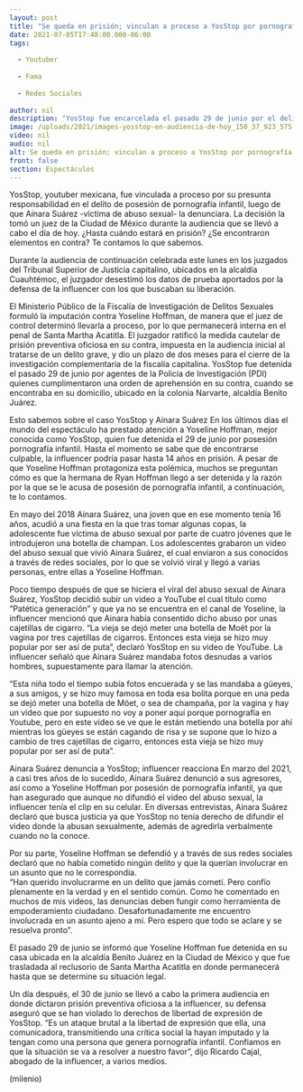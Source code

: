 ```yaml
---
layout: post
title: "Se queda en prisión; vinculan a proceso a YosStop por pornografía infantil en caso Ainara"
date: 2021-07-05T17:40:00.000-06:00
tags:
  
  - Youtuber
  
  - Fama
  
  - Redes Sociales
  
author: nil
description: "YosStop fue encarcelada el pasado 29 de junio por el delito de pornografía infantil, luego de que Ainara Suárez la acusara, pues la influencer hizo un video en el que describe el video del abuso y la revictimiza. "
image: /uploads/2021/images-yosstop-en-audiencia-de-hoy_150_37_923_575.jpg
video: nil
audio: nil
alt: Se queda en prisión; vinculan a proceso a YosStop por pornografía infantil en caso Ainara
front: false
section: Espectáculos
---
```


YosStop, youtuber mexicana, fue vinculada a proceso por su presunta responsabilidad en el delito de posesión de pornografía infantil, luego de que Ainara Suárez -víctima de abuso sexual- la denunciara. La decisión la tomó un juez de la Ciudad de México durante la audiencia que se llevó a cabo el día de hoy. ¿Hasta cuándo estará en prisión? ¿Se encontraron elementos en contra? Te contamos lo que sabemos.  

Durante la audiencia de continuación celebrada este lunes en los juzgados del Tribunal Superior de Justicia capitalino, ubicados en la alcaldía Cuauhtémoc, el juzgador desestimó los datos de prueba aportados por la defensa de la influencer con los que buscaban su liberación. 

El Ministerio Público de la Fiscalía de Investigación de Delitos Sexuales formuló la imputación contra Yoseline Hoffman, de manera que el juez de control determinó llevarla a proceso, por lo que permanecerá interna en el penal de Santa Martha Acatitla. El juzgador ratificó la medida cautelar de prisión preventiva oficiosa en su contra, impuesta en la audiencia inicial al tratarse de un delito grave, y dio un plazo de dos meses para el cierre de la investigación complementaria de la fiscalía capitalina. YosStop fue detenida el pasado 29 de junio por agentes de la Policía de Investigación (PDI) quienes cumplimentaron una orden de aprehensión en su contra, cuando se encontraba en su domicilio, ubicado en la colonia Narvarte, alcaldía Benito Juárez. 

Esto sabemos sobre el caso YosStop y Ainara Suárez  En los últimos días el mundo del espectáculo ha prestado atención a Yoseline Hoffman, mejor conocida como YosStop, quien fue detenida el 29 de junio por posesión pornografía infantil. Hasta el momento se sabe que de encontrarse culpable, la influencer podría pasar hasta 14 años en prisión.  A pesar de que Yoseline Hoffman protagoniza esta polémica, muchos se preguntan cómo es que la hermana de Ryan Hoffman llegó a ser detenida y la razón por la que se le acusa de posesión de pornografía infantil, a continuación, te lo contamos.

En mayo del 2018 Ainara Suárez, una joven que en ese momento tenía 16 años, acudió a una fiesta en la que tras tomar algunas copas, la adolescente fue víctima de abuso sexual por parte de cuatro jóvenes que le introdujeron una botella de champan. Los adolescentes grabaron un video del abuso sexual que vivió Ainara Suárez, el cual enviaron a sus conocidos a través de redes sociales, por lo que se volvió viral y llegó a varias personas, entre ellas a Yoseline Hoffman. 

Poco tiempo después de que se hiciera el viral del abuso sexual de Ainara Suárez, YosStop decidió subir un video a YouTube el cual título como “Patética generación” y que ya no se encuentra en el canal de Yoseline, la influencer mencionó que Ainara había consentido dicho abuso por unas cajetillas de cigarro.  “La vieja se dejó meter una botella de Moët por la vagina por tres cajetillas de cigarros. Entonces esta vieja se hizo muy popular por ser así de puta”, declaró YosStop en su video de YouTube. La influencer señaló que Ainara Suárez mandaba fotos desnudas a varios hombres, supuestamente para llamar la atención. 

“Esta niña todo el tiempo subía fotos encuerada y se las mandaba a güeyes, a sus amigos, y se hizo muy famosa en toda esa bolita porque en una peda se dejó meter una botella de Möet, o sea de champaña, por la vagina y hay un video que por supuesto no voy a poner aquí porque pornografía en Youtube, pero en este video se ve que le están metiendo una botella por ahí mientras los güeyes se están cagando de risa y se supone que lo hizo a cambio de tres cajetillas de cigarro, entonces esta vieja se hizo muy popular por ser así de puta”. 

Ainara Suárez denuncia a YosStop; influencer reacciona  En marzo del 2021, a casi tres años de lo sucedido, Ainara Suárez denunció a sus agresores, así como a Yoseline Hoffman por posesión de pornografía infantil, ya que han asegurado que aunque no difundió el video del abuso sexual, la influencer tenía el clip en su celular. En diversas entrevistas, Ainara Suárez declaró que busca justicia ya que YosStop no tenía derecho de difundir el video donde la abusan sexualmente, además de agredirla verbalmente cuando no la conoce. 

Por su parte, Yoseline Hoffman se defendió y a través de sus redes sociales declaró que no había cometido ningún delito y que la querían involucrar en un asunto que no le correspondía.  
“Han querido involucrarme en un delito que jamás cometí. Pero confío plenamente en la verdad y en el sentido común. Como he comentado en muchos de mis videos, las denuncias deben fungir como herramienta de empoderamiento ciudadano. Desafortunadamente me encuentro involucrada en un asunto ajeno a mí. Pero espero que todo se aclare y se resuelva pronto”. 

El pasado 29 de junio se informó que Yoseline Hoffman fue detenida en su casa ubicada en la alcaldía Benito Juárez en la Ciudad de México y que fue trasladada al reclusorio de Santa Martha Acatitla en donde permanecerá hasta que se determine su situación legal.  

Un día después, el 30 de junio se llevó a cabo la primera audiencia en donde dictaron prisión preventiva oficiosa a la influencer, su defensa aseguró que se han violado lo derechos de libertad de expresión de YosStop.  “Es un ataque brutal a la libertad de expresión que ella, una comunicadora, transmitiendo una crítica social la hayan imputado y la tengan como una persona que genera pornografía infantil. Confiamos en que la situación se va a resolver a nuestro favor”, dijo Ricardo Cajal, abogado de la influencer, a varios medios.

(milenio)